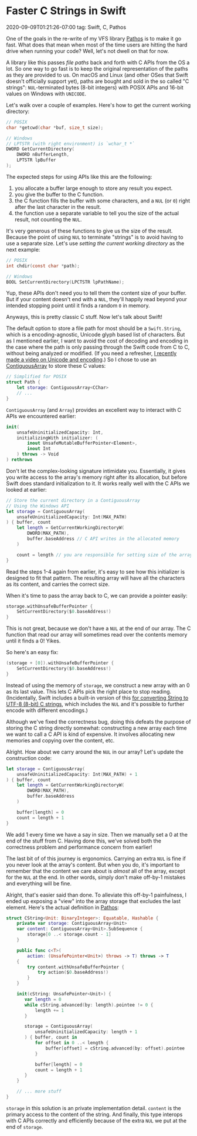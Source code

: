 # Faster C Strings in Swift
2020-09-09T01:21:26-07:00
tag: Swift, C, Pathos

One of the goals in the re-write of my VFS library [Pathos][] is to make it go
fast. What does that mean when most of the time users are hitting the hard
drive when running your code? Well, let's not dwell on that for now.

A library like this passes *file paths* back and forth with C APIs from the OS
a lot. So one way to go fast is to keep the original representation of the paths
as they are provided to us. On macOS and Linux (and other OSes that Swift
doesn't officially support yet), paths are bought and sold in the so called
"C strings": `NUL`-terminated bytes (8-bit integers) with POSIX APIs and 16-bit
values on Windows with `UNICODE`.

Let's walk over a couple of examples. Here's how to get the current working
directory:

```c
// POSIX
char *getcwd(char *buf, size_t size);

// Windows
// LPTSTR (with right environment) is `wchar_t *`
DWORD GetCurrentDirectory(
    DWORD nBufferLength,
    LPTSTR lpBuffer
);
```

The expected steps for using APIs like this are the following:

1. you allocate a buffer large enough to store any result you expect.
2. you give the buffer to the C function.
3. the C function fills the buffer with some characters, and a `NUL` (or `0`)
   right after the last character in the result.
4. the function use a separate variable to tell you the size of the actual
   result, not counting the `NUL`.

It's very generous of these functions to give us the size of the result. Because
the point of using `NUL` to terminate "strings" is to avoid having to use
a separate size. Let's use *setting the current working directory* as the next
example:

```c
// POSIX
int chdir(const char *path);

// Windows
BOOL SetCurrentDirectory(LPCTSTR lpPathName);
```

Yup, these APIs don't need you to tell them the content size of your buffer. But
if your content doesn't end with a `NUL`, they'll happily read beyond your
intended stopping point until it finds a random `0` in memory.

Anyways, this is pretty classic C stuff. Now let's talk about Swift!

The default option to store a file path for most should be a `Swift.String`,
which is a encoding-agnostic, Unicode glyph based list of characters. But as
I mentioned earlier, I want to avoid the cost of decoding and encoding in the
case where the path is only passing through the Swift code from C to C, without
being analyzed or modified. (If you need a refresher, [I recently made a video
on Unicode and encoding][UnicodeVSUTF8].) So I chose to use an
[ContiguousArray][] to store these C values:

```swift
// Simplified for POSIX
struct Path {
    let storage: ContiguousArray<CChar>
    // ...
}
```

`ContiguousArray` (and `Array`) provides an excellent way to interact with C
APIs we encountered earlier:

```swift
init(
    unsafeUninitializedCapacity: Int,
    initializingWith initializer: (
        inout UnsafeMutableBufferPointer<Element>,
        inout Int
    ) throws -> Void
) rethrows
```

Don't let the complex-looking signature intimidate you. Essentially, it gives
you write access to the array's memory right after its allocation, but before
Swift does standard initialization to it. It works really well with the C APIs
we looked at earlier:

```swift
// Store the current directory in a ContiguousArray
// Using the Windows API
let storage = ContiguousArray(
    unsafeUninitializedCapacity: Int(MAX_PATH)
) { buffer, count
    let length = GetCurrentWorkingDirectoryW(
        DWORD(MAX_PATH),
        buffer.baseAddress // C API writes in the allocated memory
    )

    count = length // you are responsible for setting size of the array
}
```

Read the steps 1-4 again from earlier, it's easy to see how this initializer is
designed to fit that pattern. The resulting array will have all the characters
as its content, and carries the correct size.

When it's time to pass the array back to C, we can provide a pointer easily:

```swift
storage.withUnsafeBufferPointer {
    SetCurrentDirectory($0.baseAddress!)
}
```

This is not great, because we don't have a `NUL` at the end of our array.  The
C function that read our array will sometimes read over the contents memory
until it finds a 0! Yikes.

So here's an easy fix:

```swift
(storage + [0]).withUnsafeBufferPointer {
    SetCurrentDirectory($0.baseAddress!)
}
```

Instead of using the memory of `storage`, we construct a new array with an 0 as
its last value. This lets C APIs pick the right place to stop reading.
(Incidentally, Swift includes a built-in version of this [for converting String
to UTF-8 (8-bit) C strings](https://developer.apple.com/documentation/swift/string/2430818-utf8cstring),
which includes the `NUL` and it's possible to further encode with different
encodings.)

Although we've fixed the correctness bug, doing this defeats the purpose of
storing the C string directly somewhat: constructing a new array each time we
want to call a C API is kind of expensive. It involves allocating new memories
and copying over the content, etc.

Alright. How about we carry around the `NUL` in our array? Let's update the
construction code:

```swift
let storage = ContiguousArray(
    unsafeUninitializedCapacity: Int(MAX_PATH) + 1
) { buffer, count
    let length = GetCurrentWorkingDirectoryW(
        DWORD(MAX_PATH),
        buffer.baseAddress
    )

    buffer[length] = 0
    count = length + 1
}
```

We add 1 every time we have a say in size. Then we manually set a 0 at the end
of the stuff from C. Having done this, we've solved both the correctness problem
and performance concern from earlier!

The last bit of of this journey is ergonomics. Carrying an extra `NUL` is fine
if you never look at the array's content. But when you do, it's important to
remember that the content we care about is *almost* all of the array, except for
the `NUL` at the end. In other words, simply don't make off-by-1 mistakes and
everything will be fine.

Alright, that's easier said than done. To alleviate this off-by-1 painfulness,
I ended up exposing a "view" into the array storage that excludes the last
element. Here's the actual definition in [Pathos][]:

```swift
struct CString<Unit: BinaryInteger>: Equatable, Hashable {
    private var storage: ContiguousArray<Unit>
    var content: ContiguousArray<Unit>.SubSequence {
        storage[0 ..< storage.count - 1]
    }

    public func c<T>(
        action: (UnsafePointer<Unit>) throws -> T) throws -> T
    {
        try content.withUnsafeBufferPointer {
            try action($0.baseAddress!)
        }
    }

    init(cString: UnsafePointer<Unit>) {
       var length = 0
       while cString.advanced(by: length).pointee != 0 {
           length += 1
       }

       storage = ContiguousArray(
           unsafeUninitializedCapacity: length + 1
       ) { buffer, count in
           for offset in 0 ..< length {
               buffer[offset] = cString.advanced(by: offset).pointee
           }

           buffer[length] = 0
           count = length + 1
       }
    }

    // ... more stuff
}
```

`storage` in this solution is an private implementation detail. `content` is
the primary access to the content of the string. And finally, this type
interops with C APIs correctly and efficiently because of the extra `NUL` we put
at the end of `storage`.


[Pathos]: https://github.com/dduan/Pathos
[UnicodeVSUTF8]: https://youtu.be/Vy2r21kli0Q
[ContiguousArray]: https://developer.apple.com/documentation/swift/contiguousarray

